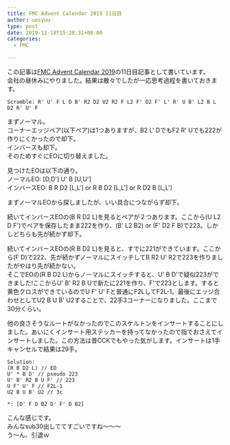 ```yaml
---
title: FMC Advent Calendar 2019 11日目
author: uesyuu
type: post
date: 2019-12-10T15:28:31+00:00
categories:
  - FMC

---
```


この記事は[FMC Advent Calendar 2019][1]の11日目記事として書いています。  
会社の昼休みにやりました。結果は散々でしたが一応思考過程を書いておきます。  

```
Scramble: R' U' F L D B' R2 D2 U2 R2 F L2 F' D2 F' L' R' U B' L2 B L D2 R' U' F
```

まずノーマル。  
コーナーエッジペア(以下ペア)は1つありますが、B2 L' DでもF2 R' Uでも222が作りにくかったので却下。  
インバースも却下。  
そのためすぐにEOに切り替えました。

見つけたEOは以下の通り。  
ノーマルEO: [D,D'] U' B [U,U']  
インバースEO: B R D2 [L,L'] or R B D2 [L,L'] or R D2 B [L,L']

まずノーマルEOから探しましたが、いい具合につながらず却下。

続いてインバースEOの(B R D2 L)を見るとペアが２つあります。ここから(U L2 D F')でペアを保存したまま222を作り、(B' L2 B2) or (F' D2 F B)で223。しかしどちらも先が続かず却下。

続いてインバースEOの(R B D2 L)を見ると、すでに221ができています。ここから(F D)で222、先が続かずノーマルにスイッチしてB R2 U' R2で223を作りましたがやはり先が続かない。  
そこでEOの(R B D2 L)からノーマルにスイッチすると、U' B D'で疑似223ができました!ここからU' B' R2 B Uで新たに221を作り、F'で223とします。すると黄色クロスができているのでU F' U' Fと普通にF2LしてF2L-1。最後にエッジ合わせとしてU2 B U B' U2することで、22手3コーナーになりました。ここまで30分くらい。

他の良さそうなルートがなかったのでこのスケルトンをインサートすることにしました。あいにくインサート用ステッカーを持ってなかったので指でおさえてインサートしました。この方法は昔CCKでもやった気がします。インサートは1手キャンセルで結果は29手。

```
Solution:
(R B D2 L) // EO
U' * B D' // pseudo 223
U' B' R2 B U F' // 223
U F' U' F // F2L-1
U2 B U B' U2 // 3c

*: [D' F D B2 D' F' D B2]
```

こんな感じです。  
みんなsub30出しててすごいですね〜〜〜  
う〜ん、引退ｗ </p>

 [1]: https://adventar.org/calendars/4487